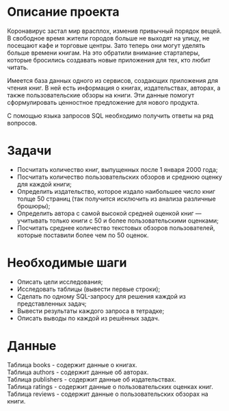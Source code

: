 # Описание проекта
Коронавирус застал мир врасплох, изменив привычный порядок вещей. В свободное время жители городов больше не выходят на улицу, не посещают кафе и торговые центры. Зато теперь они могут уделять больше времени книгам. На это обратили внимание стартаперы, которые бросились создавать новые приложения для тех, кто любит читать.

Имеется база данных одного из сервисов, создающих приложения для чтения книг. В ней есть информация о книгах, издательствах, авторах, а также пользовательские обзоры на книги. Эти данные помогут сформулировать ценностное предложение для нового продукта.

C помощью языка запросов SQL необходимо получить ответы на ряд вопросов.

# Задачи
- Посчитать количество книг, выпущенных после 1 января 2000 года;
- Посчитать количество пользовательских обзоров и среднюю оценку для каждой книги;
- Определить издательство, которое издало наибольшее число книг толще 50 страниц (так получится исключить из анализа различные брошюры);
- Определить автора с самой высокой средней оценкой книг — учитывать только книги с 50 и более пользовательскими оценками;
- Посчитать среднее количество текстовых обзоров пользователей, которые поставили более чем по 50 оценок.

# Необходимые шаги
- Описать цели исследования;
- Исследовать таблицы (вывести первые строки);
- Сделать по одному SQL-запросу для решения каждой из представленных задач;
- Вывести результаты каждого запроса в тетрадке;
- Описать выводы по каждой из решённых задач.

# Данные
Таблица books - содержит данные о книгах.   
Таблица authors - содержит данные об авторах.   
Таблица publishers - содержит данные об издательствах.   
Таблица ratings - содержит данные о пользовательских оценках книг.   
Таблица reviews - содержит данные о пользовательских обзорах на книги.   
